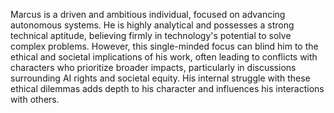 Marcus is a driven and ambitious individual, focused on advancing autonomous systems. He is highly analytical and possesses a strong technical aptitude, believing firmly in technology's potential to solve complex problems. However, this single-minded focus can blind him to the ethical and societal implications of his work, often leading to conflicts with characters who prioritize broader impacts, particularly in discussions surrounding AI rights and societal equity. His internal struggle with these ethical dilemmas adds depth to his character and influences his interactions with others.
